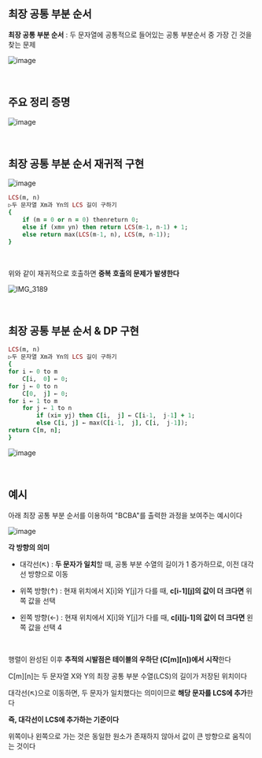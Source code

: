 ## 최장 공통 부분 순서 

**최장 공통 부분 순서** : 두 문자열에 공통적으로 들어있는 공통 부분순서 중 가장 긴 것을 찾는 문제

![image](https://github.com/user-attachments/assets/75cb6f92-be93-41dd-a1f2-b882e09b78fc)

<br/>

## 주요 정리 증명  

![image](https://github.com/user-attachments/assets/7900cc46-f0d3-4a6c-8e82-64a90cb5d8c0)

<br/>

## 최장 공통 부분 순서 재귀적 구현 

![image](https://github.com/user-attachments/assets/8e166207-01d4-4d03-8878-52520a1c54fc)

```ruby
LCS(m, n) 
▷두 문자열 Xm과 Yn의 LCS 길이 구하기 
{ 
    if (m = 0 or n = 0) thenreturn 0; 
    else if (xm= yn) then return LCS(m-1, n-1) + 1;   
    else return max(LCS(m-1, n), LCS(m, n-1)); 
}
```

<br/>

위와 같이 재귀적으로 호출하면 **중복 호출의 문제가 발생한다**

![IMG_3189](https://github.com/user-attachments/assets/8ab4ce42-f345-4587-a2dc-b815e3ad04b5)

<br/>

## 최장 공통 부분 순서 & DP 구현 

```ruby
LCS(m, n) 
▷두 문자열 Xm과 Yn의 LCS 길이 구하기 
{ 
for i ← 0 to m
    C[i,  0] ← 0; 
for j ← 0 to n
    C[0,  j] ← 0; 
for i ← 1 to m
    for j ← 1 to n
        if (xi= yj) then C[i,  j] ← C[i-1,  j-1] + 1;
        else C[i, j] ← max(C[i-1,  j], C[i,  j-1]); 
return C[m, n]; 
} 
```

![image](https://github.com/user-attachments/assets/dfcf88d4-967e-4d66-a41e-1a10d3f05e51)

<br/>

## 예시 

아래 최장 공통 부분 순서를 이용하여 "BCBA"를 출력한 과정을 보여주는 예시이다

![image](https://github.com/user-attachments/assets/a16120bf-6717-44a1-ad98-3e6ed29db12a)

**각 방향의 의미**

- 대각선(↖) : **두 문자가 일치**할 때, 공통 부분 수열의 길이가 1 증가하므로, 이전 대각선 방향으로 이동

- 위쪽 방향(↑) : 현재 위치에서 X[i]와 Y[j]가 다를 때, **c[i-1][j]의 값이 더 크다면** 위쪽 값을 선택

- 왼쪽 방향(←) : 현재 위치에서 X[i]와 Y[j]가 다를 때, **c[i][j-1]의 값이 더 크다면** 왼쪽 값을 선택 4

<br/>

행렬이 완성된 이후 **추적의 시발점은 테이블의 우하단 (C[m][n])에서 시작**한다

C[m][n]는 두 문자열 X와 Y의 최장 공통 부분 수열(LCS)의 길이가 저장된 위치이다 

대각선(↖)으로 이동하면, 두 문자가 일치했다는 의미이므로 **해당 문자를 LCS에 추가**한다 

**즉, 대각선이 LCS에 추가하는 기준이다**

위쪽이나 왼쪽으로 가는 것은 동일한 원소가 존재하지 않아서 값이 큰 방향으로 움직이는 것이다 





































































